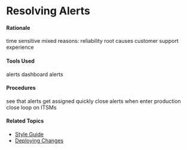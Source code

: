 # Resolving Alerts

#### Rationale
time sensitive
mixed reasons:
reliability
root causes
customer support experience

#### Tools Used
alerts dashboard
alerts

#### Procedures
see that alerts get assigned quickly
close alerts when enter production
close loop on ITSMs

#### Related Topics

 - [Style Guide](https://github.com/concordia-publishing-house/style-guides)
 - [Deploying Changes](deploying_changes.md)
